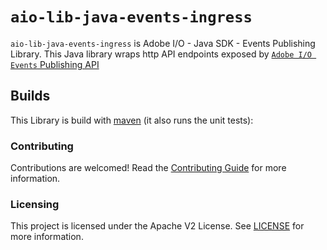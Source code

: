 
# `aio-lib-java-events-ingress`

`aio-lib-java-events-ingress` is Adobe I/O - Java SDK - Events Publishing Library.
This Java library wraps http API endpoints exposed 
by [`Adobe I/O Events` Publishing API](https://www.adobe.io/apis/experienceplatform/events/docs.html#!adobedocs/adobeio-events/master/api/eventsingress_api.md)
 

## Builds

This Library is build with [maven](https://maven.apache.org/) (it also runs the unit tests):

### Contributing

Contributions are welcomed! Read the [Contributing Guide](../.github/CONTRIBUTING.md) for more information.

### Licensing

This project is licensed under the Apache V2 License. See [LICENSE](../LICENSE.md) for more information.

  

